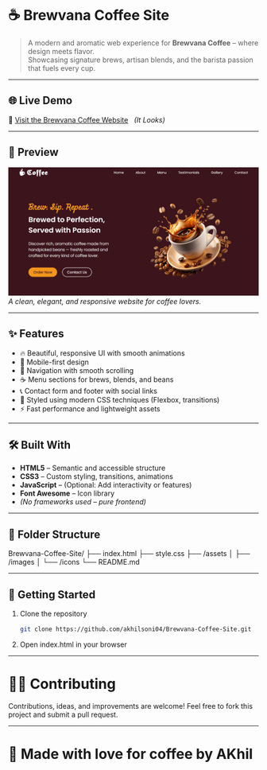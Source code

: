 # ☕ Brewvana Coffee Site

> A modern and aromatic web experience for **Brewvana Coffee** – where design meets flavor.  
Showcasing signature brews, artisan blends, and the barista passion that fuels every cup.

---

## 🌐 Live Demo

🔗 [Visit the Brewvana Coffee Website](#) &nbsp; _(It Looks)_

---

## 📸 Preview

![Brewvana Coffee Site Preview](images/BrewvanaPreview.png)  
_A clean, elegant, and responsive website for coffee lovers._

---

## ✨ Features

- 🔥 Beautiful, responsive UI with smooth animations
- 📱 Mobile-first design
- 🧭 Navigation with smooth scrolling
- ☕ Menu sections for brews, blends, and beans
- 📞 Contact form and footer with social links
- 🎨 Styled using modern CSS techniques (Flexbox, transitions)
- ⚡ Fast performance and lightweight assets

---

## 🛠️ Built With

- **HTML5** – Semantic and accessible structure
- **CSS3** – Custom styling, transitions, animations
- **JavaScript** – (Optional: Add interactivity or features)
- **Font Awesome** – Icon library
- *(No frameworks used – pure frontend)*

---

## 📂 Folder Structure


Brewvana-Coffee-Site/
├── index.html
├── style.css
├── /assets
│ ├── /images
│ └── /icons
└── README.md   

---

## 🚀 Getting Started

1. Clone the repository  
   ```bash
   git clone https://github.com/akhilsoni04/Brewvana-Coffee-Site.git

2. Open index.html in your browser

---

# 🧑‍💻 Contributing

Contributions, ideas, and improvements are welcome!
Feel free to fork this project and submit a pull request.


---

# 🤎 Made with love for coffee by AKhil

